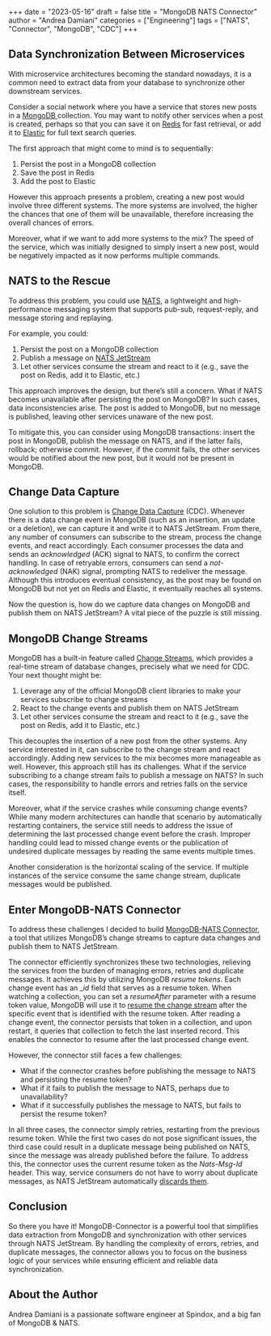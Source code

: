 +++
date = "2023-05-16"
draft = false
title = "MongoDB NATS Connector"
author = "Andrea Damiani"
categories = ["Engineering"]
tags = ["NATS", "Connector", "MongoDB", "CDC"]
+++

## Data Synchronization Between Microservices

With microservice architectures becoming the standard nowadays, it is a common need to extract data from your database to synchronize other downstream services.

Consider a social network where you have a service that stores new posts in a [MongoDB ](https://www.mongodb.com/what-is-mongodb)collection. You may want to notify other services when a post is created, perhaps so that you can save it on [Redis](https://redis.io/docs/about/) for fast retrieval, or add it to [Elastic](https://www.elastic.co/guide/index.html) for full text search queries.

The first approach that might come to mind is to sequentially:

1. Persist the post in a MongoDB collection
2. Save the post in Redis
3. Add the post to Elastic

However this approach presents a problem, creating a new post would involve three different systems. The more systems are involved, the higher the chances that one of them will be unavailable, therefore increasing the overall chances of errors.

Moreover, what if we want to add more systems to the mix? The speed of the service, which was initially designed to simply insert a new post, would be negatively impacted as it now performs multiple commands.

## NATS to the Rescue

To address this problem, you could use [NATS](https://docs.nats.io/nats-concepts/overview), a lightweight and high-performance messaging system that supports pub-sub, request-reply, and message storing and replaying.

For example, you could:

1. Persist the post on a MongoDB collection
2. Publish a message on [NATS JetStream](https://docs.nats.io/nats-concepts/jetstream)
3. Let other services consume the stream and react to it (e.g., save the post on Redis, add it to Elastic, etc.)

This approach improves the design, but there’s still a concern. What if NATS becomes unavailable after persisting the post on MongoDB? In such cases, data inconsistencies arise. The post is added to MongoDB, but no message is published, leaving other services unaware of the new post.

To mitigate this, you can consider using MongoDB transactions: insert the post in MongoDB, publish the message on NATS, and if the latter fails, rollback; otherwise commit. However, if the commit fails, the other services would be notified about the new post, but it would not be present in MongoDB.

## Change Data Capture

One solution to this problem is [Change Data Capture](https://en.wikipedia.org/wiki/Change_data_capture) (CDC). Whenever there is a data change event in MongoDB (such as an insertion, an update or a deletion), we can capture it and write it to NATS JetStream. From there, any number of consumers can subscribe to the stream, process the change events, and react accordingly. Each consumer processes the data and sends an _acknowledged_ (ACK) signal to NATS, to confirm the correct handling. In case of retryable errors, consumers can send a _not-acknowledged_ (NAK) signal, prompting NATS to redeliver the message. Although this introduces eventual consistency, as the post may be found on MongoDB but not yet on Redis and Elastic, it eventually reaches all systems.

Now the question is, how do we capture data changes on MongoDB and publish them on NATS JetStream? A vital piece of the puzzle is still missing.

## MongoDB Change Streams

MongoDB has a built-in feature called [Change Streams](https://www.mongodb.com/docs/manual/changeStreams/#change-streams), which provides a real-time stream of database changes, precisely what we need for CDC. Your next thought might be:

1. Leverage any of the official MongoDB client libraries to make your services subscribe to change streams
2. React to the change events and publish them on NATS JetStream
3. Let other services consume the stream and react to it (e.g., save the post on Redis, add it to Elastic, etc.)

This decouples the insertion of a new post from the other systems. Any service interested in it, can subscribe to the change stream and react accordingly. Adding new services to the mix becomes more manageable as well. However, this approach still has its challenges. What if the service subscribing to a change stream fails to publish a message on NATS? In such cases, the responsibility to handle errors and retries falls on the service itself.

Moreover, what if the service crashes while consuming change events? While many modern architectures can handle that scenario by automatically restarting containers, the service still needs to address the issue of determining the last processed change event before the crash. Improper handling could lead to missed change events or the publication of undesired duplicate messages by reading the same events multiple times.

Another consideration is the horizontal scaling of the service. If multiple instances of the service consume the same change stream, duplicate messages would be published.

## Enter MongoDB-NATS Connector

To address these challenges I decided to build [MongoDB-NATS Connector](https://github.com/damianiandrea/mongodb-nats-connector), a tool that utilizes MongoDB’s change streams to capture data changes and publish them to NATS JetStream.

The connector efficiently synchronizes these two technologies, relieving the services from the burden of managing errors, retries and duplicate messages. It achieves this by utilizing MongoDB _resume tokens_. Each change event has an \__id_ field that serves as a resume token. When watching a collection, you can set a _resumeAfter_ parameter with a resume token value, MongoDB will use it to [resume the change stream](https://www.mongodb.com/docs/manual/changeStreams/#resume-a-change-stream) after the specific event that is identified with the resume token. After reading a change event, the connector persists that token in a collection, and upon restart, it queries that collection to fetch the last inserted record. This enables the connector to resume after the last processed change event.

However, the connector still faces a few challenges:

- What if the connector crashes before publishing the message to NATS and persisting the resume token?
- What if it fails to publish the message to NATS, perhaps due to unavailability?
- What if it successfully publishes the message to NATS, but fails to persist the resume token?

In all three cases, the connector simply retries, restarting from the previous resume token. While the first two cases do not pose significant issues, the third case could result in a duplicate message being published on NATS, since the message was already published before the failure. To address this, the connector uses the current resume token as the _Nats-Msg-Id_ header. This way, service consumers do not have to worry about duplicate messages, as NATS JetStream automatically [discards them](https://docs.nats.io/using-nats/developer/develop_jetstream/model_deep_dive#message-deduplication).

## Conclusion

So there you have it! MongoDB-Connector is a powerful tool that simplifies data extraction from MongoDB and synchronization with other services through NATS JetStream. By handling the complexity of errors, retries, and duplicate messages, the connector allows you to focus on the business logic of your services while ensuring efficient and reliable data synchronization.

## About the Author

Andrea Damiani is a passionate software engineer at Spindox, and a big fan of MongoDB & NATS.
